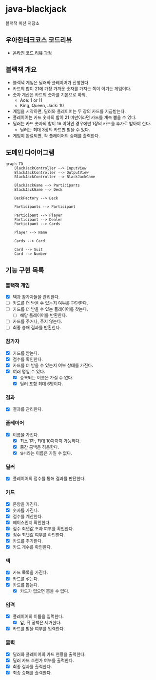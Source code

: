 # java-blackjack

블랙잭 미션 저장소

## 우아한테크코스 코드리뷰

- [온라인 코드 리뷰 과정](https://github.com/woowacourse/woowacourse-docs/blob/master/maincourse/README.md)

## 블랙잭 개요

- 블랙잭 게임은 딜러와 플레이어가 진행한다.
- 카드의 합이 21에 가장 가까운 숫자를 가지는 쪽이 이기는 게임이다.
- 숫자 계산은 카드의 숫자를 기본으로 하되,
  - Ace: 1 or 11
  - King, Queen, Jack: 10
- 게임을 시작하면, 딜러와 플레이어는 두 장의 카드를 지급받는다.
- 플레이어는 카드 숫자의 합이 21 미만이라면 카드를 계속 뽑을 수 있다.
- 딜러는 카드 숫자의 합이 16 이하인 경우에만 1장의 카드를 추가로 받아야 한다.
  - 딜러는 최대 3장의 카드만 받을 수 있다.
- 게임이 완료되면, 각 플레이어의 승패를 출력한다.

## 도메인 다이어그램

```mermaid
graph TD
    BlackJackController --> InputView
    BlackJackController --> OutputView
    BlackJackController --> BlackJackGame
    
    BlackJackGame --> Participants
    BlackJackGame --> Deck

    DeckFactory --> Deck
    
    Participants --> Participant
    
    Participant --> Player
    Participant --> Dealer
    Participant --> Cards
    
    Player --> Name
    
    Cards --> Card
    
    Card --> Suit
    Card --> Number
```

## 기능 구현 목록

### 블랙잭 게임

- [x] 덱과 참가자들을 관리한다.
- [ ] 카드를 더 받을 수 있는지 여부를 판단한다.
- [ ] 카드를 더 받을 수 있는 플레이어를 찾는다.
  - [ ] 해당 플레이어를 반환한다.
- [ ] 카드를 주거나, 주지 않는다.
- [ ] 최종 승패 결과를 반환한다.

### 참가자

- [x] 카드를 받는다.
- [x] 점수를 확인한다.
- [x] 카드를 더 받을 수 있는지 여부 상태를 가진다.
- [x] 여러 명일 수 있다.
  - [x] 중복되는 이름은 가질 수 없다.
  - [x] 딜러 포함 최대 6명이다.

### 결과

- [x] 결과를 관리한다.

### 플레이어

- [x] 이름을 가진다.
  - [x] 최소 1자, 최대 10자까지 가능하다.
  - [x] 중간 공백은 허용한다.
  - [x] `딜러`라는 이름은 가질 수 없다.

### 딜러

- [x] 플레이어의 점수를 통해 결과를 판단한다.

### 카드

- [x] 문양을 가진다.
- [x] 숫자를 가진다.
- [x] 점수를 계산한다.
- [x] 에이스인지 확인한다.
- [x] 점수 최댓값 초과 여부를 확인한다.
- [x] 점수 최댓값 여부를 확인한다.
- [x] 카드를 추가한다.
- [x] 카드 개수를 확인한다.

### 덱

- [x] 카드 목록을 가진다.
- [x] 카드를 섞는다.
- [x] 카드를 뽑는다.
  - [x] 카드가 없으면 뽑을 수 없다.

### 입력

- [x] 플레이어의 이름을 입력한다.
  - [x] 앞, 뒤 공백은 제거한다.
- [x] 카드를 받을 여부를 입력한다.

### 출력

- [x] 딜러와 플레이어의 카드 현황을 출력한다.
- [x] 딜러 카드 추현가 여부를 출력한다.
- [x] 최종 결과를 출력한다.
- [x] 최종 승패를 출력한다.
